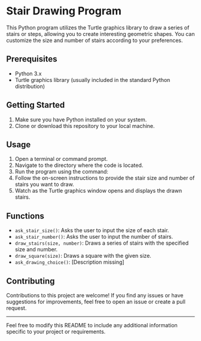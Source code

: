 # Stair Drawing Program

This Python program utilizes the Turtle graphics library to draw a series of stairs or steps, allowing you to create interesting geometric shapes. You can customize the size and number of stairs according to your preferences.

## Prerequisites

- Python 3.x
- Turtle graphics library (usually included in the standard Python distribution)

## Getting Started

1. Make sure you have Python installed on your system.
2. Clone or download this repository to your local machine.

## Usage

1. Open a terminal or command prompt.
2. Navigate to the directory where the code is located.
3. Run the program using the command:
4. Follow the on-screen instructions to provide the stair size and number of stairs you want to draw.
5. Watch as the Turtle graphics window opens and displays the drawn stairs.

## Functions

- `ask_stair_size()`: Asks the user to input the size of each stair.
- `ask_stair_number()`: Asks the user to input the number of stairs.
- `draw_stairs(size, number)`: Draws a series of stairs with the specified size and number.
- `draw_square(size)`: Draws a square with the given size.
- `ask_drawing_choice()`: [Description missing]

## Contributing

Contributions to this project are welcome! If you find any issues or have suggestions for improvements, feel free to open an issue or create a pull request.

---

Feel free to modify this README to include any additional information specific to your project or requirements.

